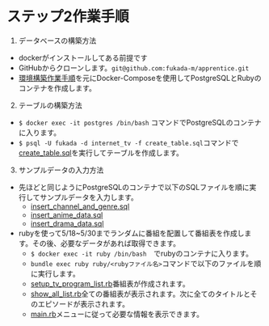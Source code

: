 # ステップ2作業手順
1. データベースの構築方法
- dockerがインストールしてある前提です
- GitHubからクローンします。```git@github.com:fukada-m/apprentice.git```
- [環境構築作業手順](https://www.notion.so/Ruby-PostgreSQL-3146f41cd91148b4b0a4ab29d509f7d9?pvs=4)を元にDocker-Composeを使用してPostgreSQLとRubyのコンテナを作成します。
2. テーブルの構築方法
- ```$ docker exec -it postgres /bin/bash``` コマンドでPostgreSQLのコンテナに入ります。
- ```$ psql -U fukada -d internet_tv -f create_table.sql```コマンドで[create_table.sql](../../../docker/internetTV/src/postgres/sql/create_table.sql)を実行してテーブルを作成します。
3. サンプルデータの入力方法
- 先ほどと同じようにPostgreSQLのコンテナで以下のSQLファイルを順に実行してサンプルデータを入力します。
    - [insert_channel_and_genre.sql](../../../docker/internetTV/src/postgres/sql/insert_channel_and_genre.sql)
    - [insert_anime_data.sql](../../../docker/internetTV/src/postgres/sql/insert_anime_data.sql)
    - [insert_drama_data.sql](../../../docker/internetTV/src/postgres/sql/insert_drama_data.sql)
- rubyを使って5/18~5/30までランダムに番組を配置して番組表を作成します。その後、必要なデータがあれば取得できます。
    - ```$ docker exec -it ruby /bin/bash```　でrubyのコンテナに入ります。
    - ```bundle exec ruby ruby/<rubyファイル名>```コマンドで以下のファイルを順に実行します。
    - [setup_tv_program_list.rb](../../../docker/internetTV/src/ruby/script/setup_tv_program_list.rb)番組表が作成されます。
    - [show_all_list.rb](../../../docker/internetTV/src/ruby/script/show_all_list.rb)全ての番組表が表示されます。次に全てのタイトルとそのエピソードが表示されます。
    - [main.rb](../../../docker/internetTV/src/ruby/script/main.rb)メニューに従って必要な情報を表示できます。